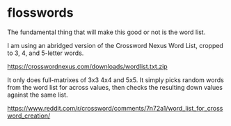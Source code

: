 # flosswords

The fundamental thing that will make this good or not is the word list. 

I am using an abridged version of the Crossword Nexus Word List, cropped to 3, 4, and 5-letter words. 

https://crosswordnexus.com/downloads/wordlist.txt.zip

It only does full-matrixes of 3x3 4x4 and 5x5. It simply picks random words from the word list for across values, then checks the resulting down values against the same list. 

https://www.reddit.com/r/crossword/comments/7n72a1/word_list_for_crossword_creation/
